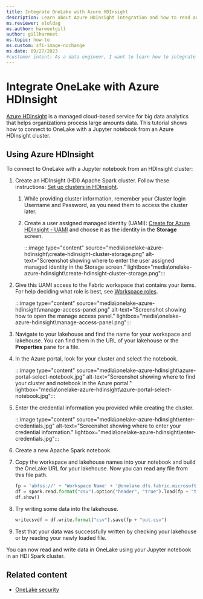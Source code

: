 ```yaml
---
title: Integrate OneLake with Azure HDInsight
description: Learn about Azure HDInsight integration and how to read and write data in OneLake using your Jupyter notebook in an HDInsight Apache Spark cluster.
ms.reviewer: eloldag
ms.author: harmeetgill
author: gillharmeet
ms.topic: how-to
ms.custom: sfi-image-nochange
ms.date: 09/27/2023
#customer intent: As a data engineer, I want to learn how to integrate OneLake with Azure HDInsight so that I can read and write data in OneLake using my Jupyter notebook in an HDInsight Apache Spark cluster.
---
```


# Integrate OneLake with Azure HDInsight

[Azure HDInsight](/azure/hdinsight/hdinsight-overview) is a managed cloud-based service for big data analytics that helps organizations process large amounts data. This tutorial shows how to connect to OneLake with a Jupyter notebook from an Azure HDInsight cluster.

## Using Azure HDInsight

To connect to OneLake with a Jupyter notebook from an HDInsight cluster:

1. Create an HDInsight (HDI) Apache Spark cluster. Follow these instructions: [Set up clusters in HDInsight](/azure/hdinsight/hdinsight-hadoop-provision-linux-clusters).
   1. While providing cluster information, remember your Cluster login Username and Password, as you need them to access the cluster later.
   1. Create a user assigned managed identity (UAMI): [Create for Azure HDInsight - UAMI](/azure/hdinsight/hdinsight-hadoop-use-data-lake-storage-gen2-portal) and choose it as the identity in the **Storage** screen.

      :::image type="content" source="media\onelake-azure-hdinsight\create-hdinsight-cluster-storage.png" alt-text="Screenshot showing where to enter the user assigned managed identity in the Storage screen." lightbox="media\onelake-azure-hdinsight\create-hdinsight-cluster-storage.png":::

1. Give this UAMI access to the Fabric workspace that contains your items. For help deciding what role is best, see [Workspace roles](../fundamentals/roles-workspaces.md).

   :::image type="content" source="media\onelake-azure-hdinsight\manage-access-panel.png" alt-text="Screenshot showing how to open the manage access panel." lightbox="media\onelake-azure-hdinsight\manage-access-panel.png":::

1. Navigate to your lakehouse and find the name for your workspace and lakehouse. You can find them in the URL of your lakehouse or the **Properties** pane for a file.

1. In the Azure portal, look for your cluster and select the notebook.

   :::image type="content" source="media\onelake-azure-hdinsight\azure-portal-select-notebook.jpg" alt-text="Screenshot showing where to find your cluster and notebook in the Azure portal." lightbox="media\onelake-azure-hdinsight\azure-portal-select-notebook.jpg":::

1. Enter the credential information you provided while creating the cluster.

   :::image type="content" source="media\onelake-azure-hdinsight\enter-credentials.jpg" alt-text="Screenshot showing where to enter your credential information." lightbox="media\onelake-azure-hdinsight\enter-credentials.jpg":::

1. Create a new Apache Spark notebook.

1. Copy the workspace and lakehouse names into your notebook and build the OneLake URL for your lakehouse. Now you can read any file from this file path.

   ```python
   fp = 'abfss://' + 'Workspace Name' + '@onelake.dfs.fabric.microsoft.com/' + 'Lakehouse Name' + '/Files/' 
   df = spark.read.format("csv").option("header", "true").load(fp + "test1.csv") 
   df.show()
   ```

1. Try writing some data into the lakehouse.

   ```python
   writecsvdf = df.write.format("csv").save(fp + "out.csv") 
   ```

1. Test that your data was successfully written by checking your lakehouse or by reading your newly loaded file.

You can now read and write data in OneLake using your Jupyter notebook in an HDI Spark cluster.

## Related content

- [OneLake security](./security/fabric-onelake-security.md)
